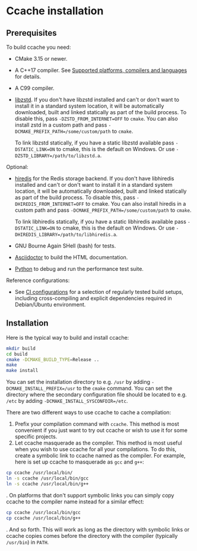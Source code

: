 Ccache installation
===================

Prerequisites
-------------

To build ccache you need:

- CMake 3.15 or newer.
- A C++17 compiler. See [Supported platforms, compilers and
  languages](https://ccache.dev/platform-compiler-language-support.html) for
  details.
- A C99 compiler.
- [libzstd](http://www.zstd.net). If you don't have libzstd installed and can't
  or don't want to install it in a standard system location, it will be
  automatically downloaded, built and linked statically as part of the build
  process. To disable this, pass `-DZSTD_FROM_INTERNET=OFF` to `cmake`. You can
  also install zstd in a custom path and pass
  `-DCMAKE_PREFIX_PATH=/some/custom/path` to `cmake`.

  To link libzstd statically, if you have a static libzstd available pass
  `-DSTATIC_LINK=ON` to cmake, this is the default on Windows. Or use
  `-DZSTD_LIBRARY=/path/to/libzstd.a`.

Optional:

- [hiredis](https://github.com/redis/hiredis) for the Redis storage backend. If
  you don't have libhiredis installed and can't or don't want to install it in a
  standard system location, it will be automatically downloaded, built and
  linked statically as part of the build process. To disable this, pass
  `-DHIREDIS_FROM_INTERNET=OFF` to cmake. You can also install hiredis in a
  custom path and pass `-DCMAKE_PREFIX_PATH=/some/custom/path` to `cmake`.

  To link libhiredis statically, if you have a static libhiredis available pass
  `-DSTATIC_LINK=ON` to cmake, this is the default on Windows. Or use
  `-DHIREDIS_LIBRARY=/path/to/libhiredis.a`.
- GNU Bourne Again SHell (bash) for tests.
- [Asciidoctor](https://asciidoctor.org) to build the HTML documentation.
- [Python](https://www.python.org) to debug and run the performance test suite.

Reference configurations:

- See [CI configurations](../.github/workflows/build.yaml) for a selection of
  regularly tested build setups, including cross-compiling and explicit
  dependencies required in Debian/Ubuntu environment.

Installation
------------

Here is the typical way to build and install ccache:

```bash
mkdir build
cd build
cmake -DCMAKE_BUILD_TYPE=Release ..
make
make install
```

You can set the installation directory to e.g. `/usr` by adding
`-DCMAKE_INSTALL_PREFIX=/usr` to the `cmake` command. You can set the directory
where the secondary configuration file should be located to e.g. `/etc` by
adding `-DCMAKE_INSTALL_SYSCONFDIR=/etc`.

There are two different ways to use ccache to cache a compilation:

1. Prefix your compilation command with `ccache`. This method is most convenient
   if you just want to try out ccache or wish to use it for some specific
   projects.
2. Let ccache masquerade as the compiler. This method is most useful when you
   wish to use ccache for all your compilations. To do this, create a symbolic
   link to ccache named as the compiler. For example, here is set up ccache to
   masquerade as `gcc` and `g++`:

```bash
cp ccache /usr/local/bin/
ln -s ccache /usr/local/bin/gcc
ln -s ccache /usr/local/bin/g++
```

. On platforms that don't support symbolic links you can simply copy ccache to the
compiler name instead for a similar effect:

```bash
cp ccache /usr/local/bin/gcc
cp ccache /usr/local/bin/g++
```

. And so forth. This will work as long as the directory with symbolic links or
ccache copies comes before the directory with the compiler (typically
`/usr/bin`) in `PATH`.
